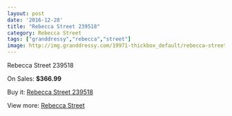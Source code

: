 ```yaml
---
layout: post
date: '2016-12-28'
title: "Rebecca Street 239518"
category: Rebecca Street
tags: ["granddressy","rebecca","street"]
image: http://img.granddressy.com/19971-thickbox_default/rebecca-street-239518.jpg
---
```

Rebecca Street 239518

On Sales: **$366.99**
<a href="https://www.granddressy.com/en/rebecca-street/18952-rebecca-street-239518.html"><amp-img layout="responsive" width="600" height="600" src="//img.granddressy.com/19971-thickbox_default/rebecca-street-239518.jpg" alt="Rebecca Street 239518 0" /></a>

Buy it: [Rebecca Street 239518](https://www.granddressy.com/en/rebecca-street/18952-rebecca-street-239518.html "Rebecca Street 239518")

View more: [Rebecca Street](https://www.granddressy.com/en/419-rebecca-street "Rebecca Street")
